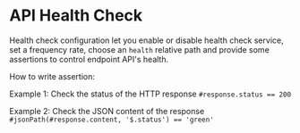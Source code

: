 # API Health Check

Health check configuration let you enable or disable health check service, set a frequency rate, choose an `health` relative path and provide some assertions to control endpoint API's health.

How to write assertion:

Example 1: Check the status of the HTTP response
`#response.status == 200`

Example 2: Check the JSON content of the response
`#jsonPath(#response.content, '$.status') == 'green'`
